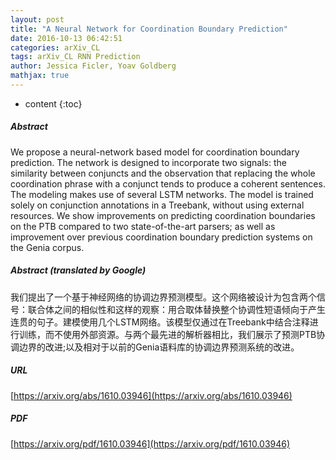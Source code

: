 ```yaml
---
layout: post
title: "A Neural Network for Coordination Boundary Prediction"
date: 2016-10-13 06:42:51
categories: arXiv_CL
tags: arXiv_CL RNN Prediction
author: Jessica Ficler, Yoav Goldberg
mathjax: true
---
```


* content
{:toc}

##### Abstract
We propose a neural-network based model for coordination boundary prediction. The network is designed to incorporate two signals: the similarity between conjuncts and the observation that replacing the whole coordination phrase with a conjunct tends to produce a coherent sentences. The modeling makes use of several LSTM networks. The model is trained solely on conjunction annotations in a Treebank, without using external resources. We show improvements on predicting coordination boundaries on the PTB compared to two state-of-the-art parsers; as well as improvement over previous coordination boundary prediction systems on the Genia corpus.

##### Abstract (translated by Google)
我们提出了一个基于神经网络的协调边界预测模型。这个网络被设计为包含两个信号：联合体之间的相似性和这样的观察：用合取体替换整个协调性短语倾向于产生连贯的句子。建模使用几个LSTM网络。该模型仅通过在Treebank中结合注释进行训练，而不使用外部资源。与两个最先进的解析器相比，我们展示了预测PTB协调边界的改进;以及相对于以前的Genia语料库的协调边界预测系统的改进。

##### URL
[https://arxiv.org/abs/1610.03946](https://arxiv.org/abs/1610.03946)

##### PDF
[https://arxiv.org/pdf/1610.03946](https://arxiv.org/pdf/1610.03946)

